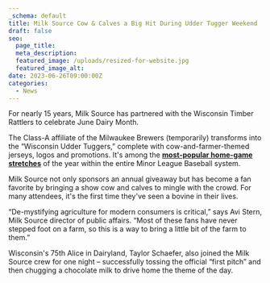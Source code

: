 ```yaml
---
_schema: default
title: Milk Source Cow & Calves a Big Hit During Udder Tugger Weekend
draft: false
seo:
  page_title:
  meta_description:
  featured_image: /uploads/resized-for-website.jpg
  featured_image_alt:
date: 2023-06-26T09:00:00Z
categories:
  - News
---
```

For nearly 15 years, Milk Source has partnered with the Wisconsin Timber Rattlers to celebrate June Dairy Month.

The Class-A affiliate of the Milwaukee Brewers (temporarily) transforms into the “Wisconsin Udder Tuggers,” complete with cow-and-farmer-themed jerseys, logos and promotions. It's among the&nbsp;<a target="_blank" href="https://hoards.com/article-30550-an-udderly-exciting-weekend.html"><strong>most-popular home-game stretches</strong></a>&nbsp;of the year within the entire Minor League Baseball system.

Milk Source not only sponsors an annual giveaway but has become a fan favorite by bringing a show cow and calves to mingle with the crowd. For many attendees, it's the first time they've seen a bovine in their lives.&nbsp;

“De-mystifying agriculture for modern consumers is critical,” says Avi Stern, Milk Source director of public affairs. “Most of these fans have never stepped foot on a farm, so this is a way to bring a little bit of the farm to them.”

Wisconsin's 75th Alice in Dairyland, Taylor Schaefer, also joined the Milk Source crew for one night – successfully tossing the official “first pitch” and then chugging a chocolate milk to drive home the theme of the day.